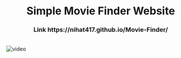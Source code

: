 <h1 align="center">Simple Movie Finder Website</h1>
<h3 align="center"> Link https://nihat417.github.io/Movie-Finder/</h3>
<br/>
<img src="/Images/movievideo.gif" alt="video">
